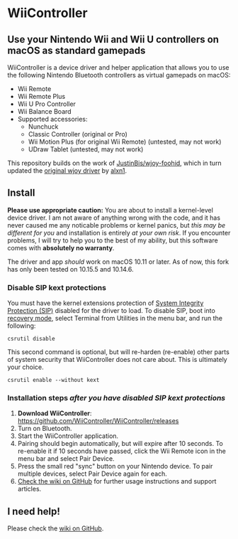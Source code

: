 # WiiController
## Use your Nintendo Wii and Wii U controllers on macOS as standard gamepads

WiiController is a device driver and helper application that allows you to use the following Nintendo Bluetooth controllers as virtual gamepads on macOS:

- Wii Remote
- Wii Remote Plus
- Wii U Pro Controller
- Wii Balance Board
- Supported accessories:
  - Nunchuck
  - Classic Controller (original or Pro)
  - Wii Motion Plus (for original Wii Remote) (untested, may not work)
  - UDraw Tablet (untested, may not work)

This repository builds on the work of [JustinBis/wjoy-foohid](https://github.com/JustinBis/wjoy-foohid), which in turn updated the [original wjoy driver](https://github.com/alxn1/wjoy) by [alxn1](https://github.com/alxn1).

## Install

**Please use appropriate caution:** You are about to install a kernel-level device driver. I am not aware of anything wrong with the code, and it has never caused me any noticable problems or kernel panics, but _this may be different for you_ and installation is entirely _at your own risk_. If you encounter problems, I will try to help you to the best of my ability, but this software comes with **absolutely no warranty**.

The driver and app _should_ work on macOS 10.11 or later. As of now, this fork has only been tested on 10.15.5 and 10.14.6.

### Disable SIP kext protections

You must have the kernel extensions protection of [System Integrity Protection (SIP)](http://www.imore.com/el-capitan-system-integrity-protection-helps-keep-malware-away) disabled for the driver to load. To disable SIP, boot into [recovery mode](https://support.apple.com/en-ca/HT201314), select Terminal from Utilities in the menu bar, and run the following:

```
csrutil disable
```

This second command is optional, but will re-harden (re-enable) other parts of system security that WiiController does not care about. This is ultimately your choice.

```
csrutil enable --without kext
```

### Installation steps _after you have disabled SIP kext protections_

 1. **Download WiiController**: https://github.com/WiiController/WiiController/releases
 2. Turn on Bluetooth.
 3. Start the WiiController application.
 4. Pairing should begin automatically, but will expire after 10 seconds. To re-enable it if 10 seconds have passed, click the Wii Remote icon in the menu bar and select Pair Device.
 5. Press the small red "sync" button on your Nintendo device. To pair multiple devices, select Pair Device again for each.
 6. [Check the wiki on GitHub](https://github.com/WiiController/WiiController/wiki) for further usage instructions and support articles.

## I need help!

Please check the [wiki on GitHub](https://github.com/WiiController/WiiController/wiki).
